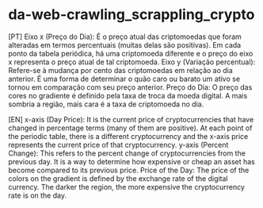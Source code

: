# da-web-crawling_scrappling_crypto


[PT] Eixo x (Preço do Dia): É o preço atual das criptomoedas que foram alteradas em termos percentuais (muitas delas são positivas). Em cada ponto da tabela periódica, há uma criptomoeda diferente e o preço do eixo x representa o preço atual de tal criptomoeda.
Eixo y (Variação percentual): Refere-se à mudança por cento das criptomoedas em relação ao dia anterior. É uma forma de determinar o quão caro ou barato um ativo se tornou em comparação com seu preço anterior.
Preço do Dia: O preço das cores no gradiente é definido pela taxa de troca da moeda digital. A mais sombria a região, mais cara é a taxa de criptomoeda no dia.


[EN] x-axis (Day Price): It is the current price of cryptocurrencies that have changed in percentage terms (many of them are positive). At each point of the periodic table, there is a different cryptocurrency and the x-axis price represents the current price of that cryptocurrency.
y-axis (Percent Change): This refers to the percent change of cryptocurrencies from the previous day. It is a way to determine how expensive or cheap an asset has become compared to its previous price.
Price of the Day: The price of the colors on the gradient is defined by the exchange rate of the digital currency. The darker the region, the more expensive the cryptocurrency rate is on the day.
